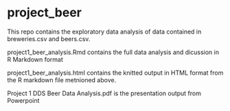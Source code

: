 # project_beer

This repo contains the exploratory data analysis of data contained in breweries.csv and beers.csv. 

project1_beer_analysis.Rmd contains the full data analysis and dicussion in R Markdown format

project1_beer_analysis.html contains the knitted output in HTML format from the R markdown file metnioned above. 

Project 1 DDS Beer Data Analysis.pdf is the presentation output from Powerpoint

